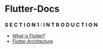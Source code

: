 # Flutter-Docs

### S E C T I O N 1 : I N T R O D U C T I O N 
- [What is Flutter?](https://www.geeksforgeeks.org/what-is-flutter/)
- [Flutter Architecture](https://docs.flutter.dev/resources/architectural-overview)

